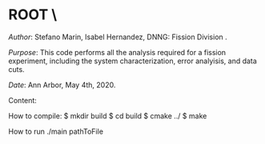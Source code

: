 # ROOT \
_Author_: Stefano Marin, Isabel Hernandez, DNNG: Fission Division .

_Purpose_: This code performs all the analysis required for a fission experiment,
including the system characterization, error analyisis, and data cuts. 

_Date_: Ann Arbor, May 4th, 2020.

Content:

How to compile:
$ mkdir build
$ cd build
$ cmake ../
$ make

How to run
./main pathToFile

